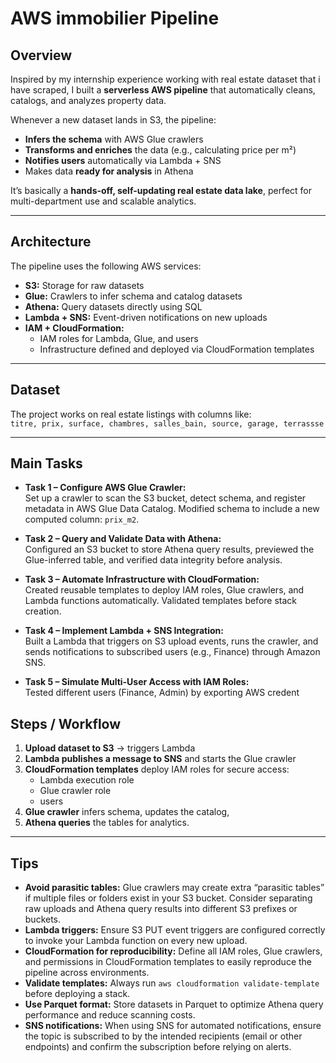 # AWS immobilier Pipeline

## Overview
Inspired by my internship experience working with real estate dataset that i have scraped, I built a **serverless AWS pipeline** that automatically cleans, catalogs, and analyzes property data.  

Whenever a new dataset lands in S3, the pipeline:  
- **Infers the schema** with AWS Glue crawlers  
- **Transforms and enriches** the data (e.g., calculating price per m²)  
- **Notifies users** automatically via Lambda + SNS  
- Makes data **ready for analysis** in Athena  

It’s basically a **hands-off, self-updating real estate data lake**, perfect for multi-department use and scalable analytics.

---

## Architecture
The pipeline uses the following AWS services:  

- **S3:** Storage for raw datasets
- **Glue:** Crawlers to infer schema and catalog datasets  
- **Athena:** Query datasets directly using SQL  
- **Lambda + SNS:** Event-driven notifications on new uploads  
- **IAM + CloudFormation:**  
  - IAM roles for Lambda, Glue, and users   
  - Infrastructure defined and deployed via CloudFormation templates  

---

## Dataset
The project works on real estate listings with columns like:  
`titre, prix, surface, chambres, salles_bain, source, garage, terrassse`  


---
## Main Tasks

- **Task 1 – Configure AWS Glue Crawler:**  
  Set up a crawler to scan the S3 bucket, detect schema, and register metadata in AWS Glue Data Catalog. Modified schema to include a new computed column: `prix_m2`.

- **Task 2 – Query and Validate Data with Athena:**   
  Configured an S3 bucket to store Athena query results, previewed the Glue-inferred table, and verified data integrity before analysis.

- **Task 3 – Automate Infrastructure with CloudFormation:**  
  Created reusable templates to deploy IAM roles, Glue crawlers, and Lambda functions automatically. Validated templates before stack creation.

- **Task 4 – Implement Lambda + SNS Integration:**  
  Built a Lambda that triggers on S3 upload events, runs the crawler, and sends notifications to subscribed users (e.g., Finance) through Amazon SNS.

- **Task 5 – Simulate Multi-User Access with IAM Roles:**  
  Tested different users (Finance, Admin) by exporting AWS credent

## Steps / Workflow

1. **Upload dataset to S3** → triggers Lambda  
2. **Lambda publishes a message to SNS** and starts the Glue crawler  
3. **CloudFormation templates** deploy IAM roles for secure access:  
   - Lambda execution role  
   - Glue crawler role  
   - users   
4. **Glue crawler** infers schema, updates the catalog,  
5. **Athena queries** the tables for analytics.  

---


## Tips

- **Avoid parasitic tables:** Glue crawlers may create extra “parasitic tables” if multiple files or folders exist in your S3 bucket. Consider separating raw uploads and Athena query results into different S3 prefixes or buckets.  
- **Lambda triggers:** Ensure S3 PUT event triggers are configured correctly to invoke your Lambda function on every new upload.  
- **CloudFormation for reproducibility:** Define all IAM roles, Glue crawlers, and permissions in CloudFormation templates to easily reproduce the pipeline across environments.  
- **Validate templates:** Always run `aws cloudformation validate-template` before deploying a stack.
- **Use Parquet format:** Store datasets in Parquet to optimize Athena query performance and reduce scanning costs.  
- **SNS notifications:** When using SNS for automated notifications, ensure the topic is subscribed to by the intended recipients (email or other endpoints) and confirm the subscription before relying on alerts.  
